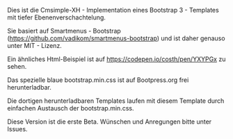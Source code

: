 
Dies ist die Cmsimple-XH - Implementation  eines Bootstrap 3 - Templates mit tiefer Ebenenverschachtelung.

Sie basiert auf Smartmenus - Bootstrap (https://github.com/vadikom/smartmenus-bootstrap) und ist daher genauso unter MIT - Lizenz.

Ein ähnliches Html-Beispiel ist auf https://codepen.io/costh/pen/YXYPGx zu sehen.

Das spezielle blaue bootstrap.min.css ist auf Bootpress.org frei herunterladbar. 

Die dortigen herunterladbaren Templates laufen mit diesem Template durch einfachen Austausch der bootstrap.min.css.

Diese Version ist die erste Beta. Wünschen und Anregungen bitte unter Issues.

